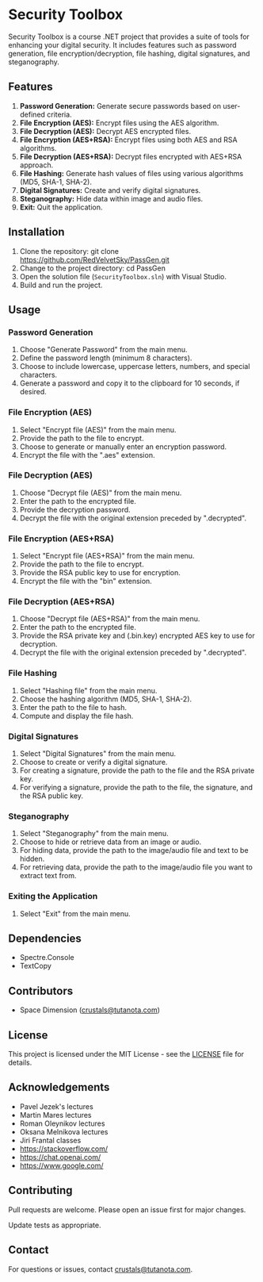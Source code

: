 # Security Toolbox

Security Toolbox is a course .NET project that provides a suite of tools for enhancing your digital security. It includes features such as password generation, file encryption/decryption, file hashing, digital signatures, and steganography.

## Features

1. **Password Generation:** Generate secure passwords based on user-defined criteria.
2. **File Encryption (AES):** Encrypt files using the AES algorithm.
3. **File Decryption (AES):** Decrypt AES encrypted files.
4. **File Encryption (AES+RSA):** Encrypt files using both AES and RSA algorithms.
5. **File Decryption (AES+RSA):** Decrypt files encrypted with AES+RSA approach.
6. **File Hashing:** Generate hash values of files using various algorithms (MD5, SHA-1, SHA-2).
7. **Digital Signatures:** Create and verify digital signatures.
8. **Steganography:** Hide data within image and audio files.
9. **Exit:** Quit the application.

## Installation

1. Clone the repository: git clone https://github.com/RedVelvetSky/PassGen.git
2. Change to the project directory: cd PassGen
3. Open the solution file (`SecurityToolbox.sln`) with Visual Studio.
4. Build and run the project.

## Usage

### Password Generation

1. Choose "Generate Password" from the main menu.
2. Define the password length (minimum 8 characters).
3. Choose to include lowercase, uppercase letters, numbers, and special characters.
4. Generate a password and copy it to the clipboard for 10 seconds, if desired.

### File Encryption (AES)

1. Select "Encrypt file (AES)" from the main menu.
2. Provide the path to the file to encrypt.
3. Choose to generate or manually enter an encryption password.
4. Encrypt the file with the ".aes" extension.

### File Decryption (AES)

1. Choose "Decrypt file (AES)" from the main menu.
2. Enter the path to the encrypted file.
3. Provide the decryption password.
4. Decrypt the file with the original extension preceded by ".decrypted".

### File Encryption (AES+RSA)

1. Select "Encrypt file (AES+RSA)" from the main menu.
2. Provide the path to the file to encrypt.
3. Provide the RSA public key to use for encryption.
4. Encrypt the file with the "bin" extension.

### File Decryption (AES+RSA)

1. Choose "Decrypt file (AES+RSA)" from the main menu.
2. Enter the path to the encrypted file.
3. Provide the RSA private key and (.bin.key) encrypted AES key to use for decryption.
4. Decrypt the file with the original extension preceded by ".decrypted".

### File Hashing

1. Select "Hashing file" from the main menu.
2. Choose the hashing algorithm (MD5, SHA-1, SHA-2).
3. Enter the path to the file to hash.
4. Compute and display the file hash.

### Digital Signatures

1. Select "Digital Signatures" from the main menu.
2. Choose to create or verify a digital signature.
3. For creating a signature, provide the path to the file and the RSA private key.
4. For verifying a signature, provide the path to the file, the signature, and the RSA public key.

### Steganography

1. Select "Steganography" from the main menu.
2. Choose to hide or retrieve data from an image or audio.
3. For hiding data, provide the path to the image/audio file and text to be hidden.
4. For retrieving data, provide the path to the image/audio file you want to extract text from.

### Exiting the Application

1. Select "Exit" from the main menu.


## Dependencies

- Spectre.Console
- TextCopy

## Contributors

- Space Dimension (crustals@tutanota.com)

## License

This project is licensed under the MIT License - see the [LICENSE](LICENSE) file for details.

## Acknowledgements

- Pavel Jezek's lectures
- Martin Mares lectures
- Roman Oleynikov lectures
- Oksana Melnikova lectures
- Jiri Frantal classes
- https://stackoverflow.com/
- https://chat.openai.com/
- https://www.google.com/

## Contributing

Pull requests are welcome. Please open an issue first for major changes.

Update tests as appropriate.

## Contact

For questions or issues, contact crustals@tutanota.com.


